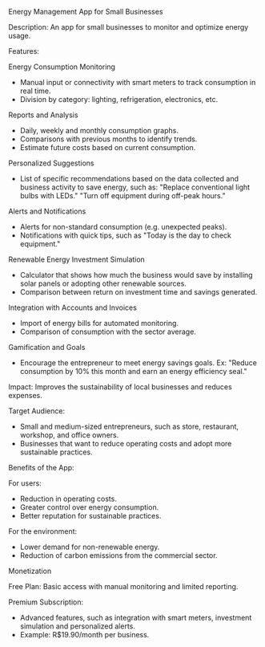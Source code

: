 Energy Management App for Small Businesses

Description: An app for small businesses to monitor and optimize energy usage.

Features:

Energy Consumption Monitoring
- Manual input or connectivity with smart meters to track consumption in real time.
- Division by category: lighting, refrigeration, electronics, etc.

Reports and Analysis
- Daily, weekly and monthly consumption graphs.
- Comparisons with previous months to identify trends.
- Estimate future costs based on current consumption.

Personalized Suggestions
- List of specific recommendations based on the data collected and business activity to save energy, such as:
"Replace conventional light bulbs with LEDs."
"Turn off equipment during off-peak hours."

Alerts and Notifications
- Alerts for non-standard consumption (e.g. unexpected peaks).
- Notifications with quick tips, such as "Today is the day to check equipment."

Renewable Energy Investment Simulation
- Calculator that shows how much the business would save by installing solar panels or adopting other renewable sources.
- Comparison between return on investment time and savings generated.

Integration with Accounts and Invoices
- Import of energy bills for automated monitoring.
- Comparison of consumption with the sector average.

Gamification and Goals
- Encourage the entrepreneur to meet energy savings goals.
Ex: "Reduce consumption by 10% this month and earn an energy efficiency seal."

Impact: Improves the sustainability of local businesses and reduces expenses.

Target Audience:
- Small and medium-sized entrepreneurs, such as store, restaurant, workshop, and office owners.
- Businesses that want to reduce operating costs and adopt more sustainable practices.

Benefits of the App:

For users:
- Reduction in operating costs.
- Greater control over energy consumption.
- Better reputation for sustainable practices.

For the environment:
- Lower demand for non-renewable energy.
- Reduction of carbon emissions from the commercial sector.

Monetization

Free Plan: Basic access with manual monitoring and limited reporting.

Premium Subscription:
- Advanced features, such as integration with smart meters, investment simulation and personalized alerts.
- Example: R$19.90/month per business.
